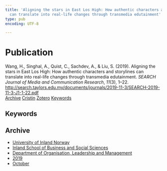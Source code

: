 ```yaml
---
title: 'Aligning the stars in East Los High: How authentic characters and storylines
  can translate into real-life changes through transmedia edutainment'
type: pub
encoding: UTF-8

---
```

<h1>Publication</h1>
<article id="csl-bib-container-XBMUSU3A" class="csl-bib-container">
  <div class="csl-bib-body"> <div class="csl-entry">Wang, H., Singhal, A., Quist, C., Sachdev, A., &#38; Liu, S. (2019). Aligning the stars in East Los High: How authentic characters and storylines can translate into real-life changes through transmedia edutainment. <i>SEARCH Journal of Media and Communication Research</i>, <i>11</i>(3), 1–22. <a href="http://search.taylors.edu.my/documents/journals/2019-11-3/SEARCH-2019-11-3-J1-1-22.pdf">http://search.taylors.edu.my/documents/journals/2019-11-3/SEARCH-2019-11-3-J1-1-22.pdf</a></div> </div>
  <div class="csl-bib-buttons">
    <a href="#taxonomy-article-XBMUSU3A" alt="archive" class="csl-bib-button">Archive</a>
    <a href="https://app.cristin.no/results/show.jsf?id=1741026" alt="Cristin" class="csl-bib-button">Cristin</a>
    <a href="http://zotero.org/groups/5881554/items/XBMUSU3A" alt="Zotero" class="csl-bib-button">Zotero</a>
    <a href="#keywords-article-XBMUSU3A" alt="keywords" class="csl-bib-button">Keywords</a>
  </div>
  <div id="csl-bib-meta-container-XBMUSU3A"></div>
</article>
<div id="csl-bib-meta-XBMUSU3A" class="csl-bib-meta">
  <article id="keywords-article-XBMUSU3A" class="keywords-article">
    <h1>Keywords</h1>
    
  </article>
  <article id="taxonomy-article-XBMUSU3A" class="taxonomy-article">
    <h1>Archive</h1>
    <ul>
      <li>
        <a href="/en/archive/?key=3DCRN523">University of Inland Norway</a>
      </li>
      <li>
        <a href="/en/archive/?key=DU8Q9LN9">Inland School of Business and Social Sciences</a>
      </li>
      <li>
        <a href="/en/archive/?key=4LUWR3ZM">Department of Organisation, Leadership and Management</a>
      </li>
      <li>
        <a href="/en/archive/?key=7GQPC2L9">2019</a>
      </li>
      <li>
        <a href="/en/archive/?key=E5ZADCUW">October</a>
      </li>
    </ul>
  </article>
</div>
